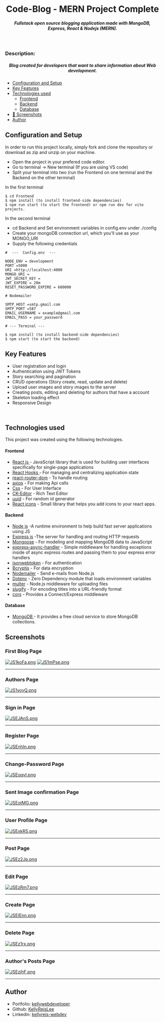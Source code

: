 <H1 align ="center" > Code-Blog - MERN Project Complete </h1>
<h5  align ="center"> 
Fullstack open source blogging application made with MongoDB, Express, React & Nodejs (MERN). </h5>
<br/>

<h3>Description: </h3>
<h5  align ="center"> 
Blog created for developers that want to share information about Web development. </h5>

- [Configuration and Setup](#configuration-and-setup)
- [Key Features](#key-features)
- [Technologies used](#technologies-used)
  - [Frontend](#frontend)
  - [Backend](#backend)
  - [Database](#database)
- [📸 Screenshots](#screenshots)
- [Author](#author)

## Configuration and Setup

In order to run this project locally, simply fork and clone the repository or download as zip and unzip on your machine.

- Open the project in your prefered code editor.
- Go to terminal -> New terminal (If you are using VS code)
- Split your terminal into two (run the Frontend on one terminal and the Backend on the other terminal)

In the first terminal

```
$ cd Frontend
$ npm install (to install frontend-side dependencies)
$ npm run start (to start the frontend) or npm run dev for vite projects.
```

In the second terminal

- cd Backend and Set environment variables in config.env under ./config
- Create your mongoDB connection url, which you'll use as your MONGO_URI
- Supply the following credentials

```
#  ---  Config.env  ---

NODE_ENV = development
PORT =5000
URI =http://localhost:4000
MONGO_URI =
JWT_SECRET_KEY =
JWT_EXPIRE = 20m
RESET_PASSWORD_EXPIRE = 600000

# Nodemailer

SMTP_HOST =smtp.gmail.com
SMTP_PORT =587
EMAIL_USERNAME = example@gmail.com
EMAIL_PASS = your_password
```

```
# --- Terminal ---

$ npm install (to install backend-side dependencies)
$ npm start (to start the backend)
```

## Key Features

- User registration and login
- Authentication using JWT Tokens
- Story searching and pagination
- CRUD operations (Story create, read, update and delete)
- Upload user ımages and story ımages to the server
- Creating posts, editing and deleting for authors that have a account
- Skeleton loading effect
- Responsive Design

<br/>

## Technologies used

This project was created using the following technologies.

#### Frontend

- [React js ](https://www.npmjs.com/package/react) - JavaScript library that is used for building user interfaces specifically for single-page applications
- [React Hooks ](https://reactjs.org/docs/hooks-intro.html) - For managing and centralizing application state
- [react-router-dom](https://www.npmjs.com/package/react-router-dom) - To handle routing
- [axios](https://www.npmjs.com/package/axios) - For making Api calls
- [Css](https://developer.mozilla.org/en-US/docs/Web/CSS) - For User Interface
- [CK-Editor](https://ckeditor.com/docs/ckeditor5/latest/builds/guides/integration/frameworks/react.html) - Rich Text Editor
- [uuid](https://www.npmjs.com/package/uuid) - For random id generator
- [React icons](https://react-icons.github.io/react-icons/) -
  Small library that helps you add icons to your react apps.

#### Backend

- [Node js](https://nodejs.org/en/) -A runtime environment to help build fast server applications using JS
- [Express js](https://www.npmjs.com/package/express) -The server for handling and routing HTTP requests
- [Mongoose](https://mongoosejs.com/) - For modeling and mapping MongoDB data to JavaScript
- [express-async-handler](https://www.npmjs.com/package/express-async-handler) - Simple middleware for handling exceptions inside of async express routes and passing them to your express error handlers
- [jsonwebtoken](https://www.npmjs.com/package/jsonwebtoken) - For authentication
- [Bcryptjs](https://www.npmjs.com/package/bcryptjs) - For data encryption
- [Nodemailer](https://nodemailer.com/about/) - Send e-mails from Node.js
- [Dotenv](https://www.npmjs.com/package/dotenv) - Zero Dependency module that loads environment variables
- [multer](https://www.npmjs.com/package/multer) - Node.js middleware for uploading files
- [slugify](https://www.npmjs.com/package/slugify) - For encoding titles into a URL-friendly format
- [cors](https://www.npmjs.com/package/cors) - Provides a Connect/Express middleware

#### Database

- [MongoDB ](https://www.mongodb.com/) - It provides a free cloud service to store MongoDB collections.

## Screenshots

<h3>First Blog Page</h3>
<a href="https://freeimage.host/"><img src="https://iili.io/JS1koFa.png" alt="JS1koFa.png" border="0" /></a>
<a href="https://freeimage.host/"><img src="https://iili.io/JS1mPse.png" alt="JS1mPse.png" border="0" /></a>

---

<h3>Authors Page</h3>
<a href="https://freeimage.host/"><img src="https://iili.io/JS1yoyQ.png" alt="JS1yoyQ.png" border="0" /></a>

---

<h3>Sign in Page</h3>
<a href="https://freeimage.host/"><img src="https://iili.io/JSEJAnS.png" alt="JSEJAnS.png" border="0" /></a>

---

<h3>Register Page</h3>
<a href="https://freeimage.host/"><img src="https://iili.io/JSEnhIn.png" alt="JSEnhIn.png" border="0" /></a>

---

<h3>Change-Password Page</h3>
<a href="https://freeimage.host/"><img src="https://iili.io/JSEoqvI.png" alt="JSEoqvI.png" border="0" /></a>

---

<h3>Sent Image confirmation Page</h3>
<a href="https://freeimage.host/"><img src="https://iili.io/JSEotMG.png" alt="JSEotMG.png" border="0" /></a>

---

<h3>User Profile Page</h3>
<a href="https://freeimage.host/"><img src="https://iili.io/JSExkRS.png" alt="JSExkRS.png" border="0" /></a>

---

<h3>Post Page</h3>
<a href="https://freeimage.host/"><img src="https://iili.io/JSEz2Jp.png" alt="JSEz2Jp.png" border="0" /></a>

---

<h3>Edit Page</h3>
<a href="https://freeimage.host/"><img src="https://iili.io/JSEzRm7.png" alt="JSEzRm7.png" border="0" /></a>

---

<h3>Create Page</h3>
<a href="https://freeimage.host/"><img src="https://iili.io/JSEIEnn.png" alt="JSEIEnn.png" border="0" /></a>

---

<h3>Delete Page</h3>
<a href="https://freeimage.host/"><img src="https://iili.io/JSEz1rx.png" alt="JSEz1rx.png" border="0" /></a>

---

<h3>Author's Posts Page</h3>
<a href="https://freeimage.host/"><img src="https://iili.io/JSEzjhF.png" alt="JSEzjhF.png" border="0" /></a>

---

## Author

- Portfolio: [kellywebdeveloper](https://kellydeveloper.vercel.app)
- Github: [KellyReisLee](https://github.com/KellyReisLee)
- Linkedin: [kellyreis-webdev](https://www.linkedin.com/in/kellyreis-webdev/)
